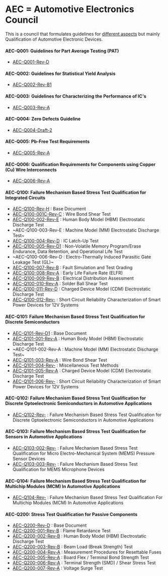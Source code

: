 # AEC = Automotive Electronics Council

This is a council that formulates guidelines for [different aspects]( http://www.aecouncil.com/AECDocuments.html ) but mainly Qualification of Automotive Electronic Devices.

#### AEC-Q001: Guidelines for Part Average Testing (**PAT**)
- [AEC-Q001-Rev-D](AEC-Q001-Rev-D.pdf)

#### AEC-Q002: Guidelines for Statistical Yield Analysis
- [AEC-Q002-Rev-B1](AEC-Q002-Rev-B1.pdf)

#### AEC-Q003: Guidelines for Characterizing the Performance of IC's
- [AEC-Q003-Rev-A](AEC-Q003-Rev-A.pdf)

#### AEC-Q004: Zero Defects Guideline
- [AEC-Q004-Draft-2](AEC-Q004-Draft-2.pdf)

#### AEC-Q005: Pb-Free Test Requirements
- [AEC-Q005-Rev-A](AEC-Q005-Rev-A.pdf)

#### AEC-Q006: Qualification Requirements for Components using Copper (Cu) Wire Interconnects
- [AEC-Q006-Rev-A](AEC-Q006-Rev-A.pdf)

#### AEC-Q100: Failure Mechanism Based Stress Test Qualification for **Integrated Circuits**
- [AEC-Q100-Rev-H](AEC-Q100-Rev-H.pdf) : Base Document
- [AEC-Q100-001C-Rev-C](AEC-Q100-001C-Rev-C.pdf) : Wire Bond Shear Test
- [AEC-Q100-002-Rev-E](AEC-Q100-002-Rev-E.pdf) : Human Body Model (HBM) Electrostatic Discharge Test
- ~AEC-Q100-003-Rev-E : Machine Model (MM) Electrostatic Discharge Test~
- [AEC-Q100-004-Rev-D](AEC-Q100-004-Rev-D.pdf) : IC Latch-Up Test
- [AEC-Q100-005-Rev-D1](AEC-Q100-005-Rev-D1.pdf) : Non-Volatile Memory Program/Erase Endurance, Data Retention, and Operational Life Test
- ~AEC-Q100-006-Rev-D : Electro-Thermally Induced Parasitic Gate Leakage Test (GL)~
- [AEC-Q100-007-Rev-B](AEC-Q100-007-Rev-B.pdf) : Fault Simulation and Test Grading
- [AEC-Q100-008-Rev-A](AEC-Q100-008-Rev-A.pdf) : Early Life Failure Rate (ELFR)
- [AEC-Q100-009-Rev-B](AEC-Q100-009-Rev-B.pdf) : Electrical Distribution Assessment
- [AEC-Q100-010-Rev-A](AEC-Q100-010-Rev-A.pdf) : Solder Ball Shear Test
- [AEC-Q100-011-Rev-D](AEC-Q100-011-Rev-D.pdf) : Charged Device Model (CDM) Electrostatic Discharge Test
- [AEC-Q100-012-Rev-](AEC-Q100-012-Rev-.pdf) : Short Circuit Reliability Characterization of Smart Power Devices for 12V Systems

#### AEC-Q101: Failure Mechanism Based Stress Test Qualification for **Discrete** Semiconductors
- [AEC-Q101-Rev-D1](AEC-Q101-Rev-D1.pdf) : Base Document
- [AEC-Q101-001-Rev-A](AEC-Q101-001-Rev-A.pdf) : Human Body Model (HBM) Electrostatic Discharge Test
- ~AEC-Q101-002-Rev-A : Machine Model (MM) Electrostatic Discharge Test~
- [AEC-Q101-003-Rev-A](AEC-Q101-003-Rev-A.pdf) : Wire Bond Shear Test
- [AEC-Q101-004-Rev-](AEC-Q101-004-Rev-.pdf) : Miscellaneous Test Methods
- [AEC-Q101-005-Rev-A](AEC-Q101-005-Rev-A.pdf) : Charged Device Model (CDM) Electrostatic Discharge Test
- [AEC-Q101-006-Rev-](AEC-Q101-006-Rev-.pdf) : Short Circuit Reliability Characterization of Smart Power Devices for 12V Systems

#### AEC-Q102: Failure Mechanism Based Stress Test Qualification for **Discrete Optoelectronic** Semiconductors in Automotive Applications
- [AEC-Q102-Rev-](AEC-Q102-Rev-.pdf) : Failure Mechanism Based Stress Test Qualification for Discrete Optoelectronic Semiconductors in Automotive Applications

#### AEC-Q103: Failure Mechanism Based Stress Test Qualification for **Sensors** in Automotive Applications
- [AEC-Q103-002-Rev-](AEC-Q103-002-Rev-.pdf) : Failure Mechanism Based Stress Test Qualification for Micro Electro-Mechanical System (MEMS) Pressure Sensor Devices
- [AEC-Q103-003-Rev-](AEC-Q103-003-Rev-.pdf) : Failure Mechanism Based Stress Test Qualification for MEMS Microphone Devices

#### AEC-Q104: Failure Mechanism Based Stress Test Qualification for **Multichip Modules (MCM)** In Automotive Applications
- [AEC-Q104-Rev-](AEC-Q104-Rev-.pdf) : Failure Mechanism Based Stress Test Qualification For Multichip Modules (MCM) In Automotive Applications

#### AEC-Q200: Stress Test Qualification for **Passive Components**
- [AEC-Q200-Rev-D](AEC-Q200-Rev-D.pdf) : Base Document
- [AEC-Q200-001-Rev-B](AEC-Q200-001-Rev-B.pdf) : Flame Retardance Test
- [AEC-Q200-002-Rev-B](AEC-Q200-002-Rev-B.pdf) : Human Body Model (HBM) Electrostatic Discharge Test
- [AEC-Q200-003-Rev-B](AEC-Q200-003-Rev-B.pdf) : Beam Load (Break Strength) Test
- [AEC-Q200-004-Rev-A](AEC-Q200-004-Rev-A.pdf) : Measurement Procedures for Resettable Fuses
- [AEC-Q200-005-Rev-A](AEC-Q200-005-Rev-A.pdf) : Board Flex / Terminal Bond Strength Test
- [AEC-Q200-006-Rev-A](AEC-Q200-006-Rev-A.pdf) : Terminal Strength (SMD) / Shear Stress Test
- [AEC-Q200-007-Rev-A](AEC-Q200-007-Rev-A.pdf) : Voltage Surge Test
